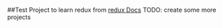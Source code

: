 ##Test Project to learn redux from [redux Docs](https://redux.js.org/)
TODO: create some more projects 
 
